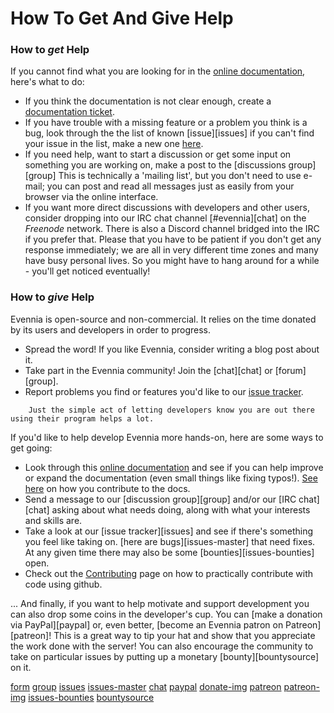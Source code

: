 # How To Get And Give Help


### How to *get* Help

If you cannot find what you are looking for in the 
[online documentation](index), here's what to do:
 
- If you think the documentation is not clear enough, create a [documentation ticket](issue).
- If you have trouble with a missing feature or a problem you think is a bug, look through the 
  the list of known [issue][issues] if you can't find your issue in the list, make a 
  new one [here](bug-report).
- If you need help, want to start a discussion or get some input on something you are working on,
make a post to the [discussions group][group] This is technically a 'mailing list', but you don't
need to use e-mail; you can post and read all messages just as easily from your browser via the
online interface.
- If you want more direct discussions with developers and other users, consider dropping into our
IRC chat channel [#evennia][chat] on the *Freenode* network. There is also a Discord channel
bridged into the IRC if you prefer that. Please that you have to be
patient if you don't get any response immediately; we are all in very different time zones and many
have busy personal lives. So you might have to hang around for a while - you'll get noticed
eventually!


### How to *give* Help

Evennia is open-source and non-commercial. It relies on the time donated by its users and developers in order to progress.

- Spread the word! If you like Evennia, consider writing a blog post about it.
- Take part in the Evennia community! Join the [chat][chat] or [forum][group]. 
- Report problems you find or features you'd like to our [issue tracker](issues). 

```important::
    Just the simple act of letting developers know you are out there using their program helps a lot.
```

If you'd like to help develop Evennia more hands-on, here are some ways to get going:

- Look through this [online documentation](index) and see if you can help improve or expand the 
documentation (even small things like fixing typos!). [See here](Contributing-Docs) on how you 
contribute to the docs. 
- Send a message to our [discussion group][group] and/or our [IRC chat][chat] asking about what
needs doing, along with what your interests and skills are.
- Take a look at our [issue tracker][issues] and see if there's something you feel like taking on.
[here are bugs][issues-master] that need fixes. At any given time there may also be some
[bounties][issues-bounties] open.
- Check out the [Contributing](Contributing) page on how to practically contribute with code using
github.

... And finally, if you want to help motivate and support development you can also drop some coins
in the developer's cup. You can [make a donation via PayPal][paypal] or, even better, [become an
Evennia patron on Patreon][patreon]! This is a great way to tip your hat and show that you
appreciate the work done with the server! You can also encourage the community to take on particular
issues by putting up a monetary [bounty][bountysource] on it. 


[form](https://docs.google.com/spreadsheet/viewform?hl=en_US&formkey=dGN0VlJXMWpCT3VHaHpscDEzY1RoZGc6MQ#gid=0)
[group](http://groups.google.com/group/evennia/)
[issues](https://github.com/evennia/evennia/issues)
[issues-master](https://github.com/evennia/evennia/issues?utf8=%E2%9C%93&q=is%3Aissue%20is%3Aopen%20label%3Abug%20label%3Amaster-branch)
[chat](http://webchat.freenode.net/?channels=evennia)
[paypal](https://www.paypal.com/se/cgi-bin/webscr?cmd=_flow&SESSION=Z-VlOvfGjYq2qvCDOUGpb6C8Due7skT0qOklQEy5EbaD1f0eyEQaYlmCc8O&dispatch=5885d80a13c0db1f8e263663d3faee8d64ad11bbf4d2a5a1a0d303a50933f9b2)
[donate-img](http://images-focus-opensocial.googleusercontent.com/gadgets/proxy?url=https://www.paypalobjects.com/en%255fUS/SE/i/btn/btn%255fdonateCC%255fLG.gif&container=focus&gadget=a&rewriteMime=image/*)
[patreon](https://www.patreon.com/griatch)
[patreon-img](http://www.evennia.com/_/rsrc/1424724909023/home/evennia_patreon_100x100.png)
[issues-bounties](https://github.com/evennia/evennia/labels/bounty)
[bountysource](https://www.bountysource.com/teams/evennia)

